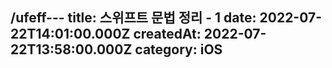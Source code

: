 /ufeff---
title: 스위프트 문법 정리 - 1
date: 2022-07-22T14:01:00.000Z
createdAt: 2022-07-22T13:58:00.000Z
category: iOS
---
